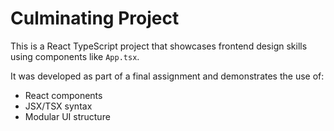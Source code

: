 # Culminating Project

This is a React TypeScript project that showcases frontend design skills using components like `App.tsx`.

It was developed as part of a final assignment and demonstrates the use of:
- React components
- JSX/TSX syntax
- Modular UI structure
